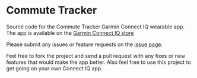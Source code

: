 # Commute Tracker
Source code for the Commute Tracker Garmin Connect IQ wearable app. The app is available on the [Garmin Connect IQ store](https://apps.garmin.com/en-US/apps/227083c9-3cde-4e62-a27a-310f56823c6d)  

Please submit any issues or feature requests on the [issue page](https://github.com/gatkin/commute-tracker/issues).

Feel free to fork the project and send a pull request with any fixes or new features that would make the app better. Also feel free to use this project to get going on your own Connect IQ app.
